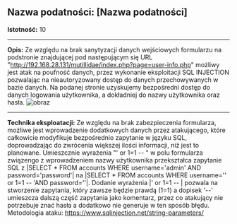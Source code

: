 ## Nazwa podatności: [Nazwa podatności]

**Istotność:** 10

---

**Opis:**
Ze względu na brak sanytyzacji danych wejściowych formularzu na podstronie znajdującej pod następującym się URL "http://192.168.28.131/mutillidae/index.php?page=user-info.php" możliwy jest atak na poufność danych, przez wykonanie eksploitacji SQL INJECTION pozwalając na nieautoryzowany dostęp do danych przechowywanych w bazie danych. Na podanej stronie uzyskujemy bezpośredni dostęp do danych logowania użytkownika, a dokładniej do nazwy użytkownika oraz hasła. 
![obraz](https://github.com/GrzechuG/PWR-CBE-BAW-mutillidae-2024/assets/93217316/9fbed055-31b0-4f78-920e-8d387698c021)


---

**Technika eksploatacji:**
Ze względu na brak zabezpieczenia formularza, możliwe jest wprowadzenie dodatkowych danych przez atakującego, które całkowicie modyfikuje bezpośrednio zapytanie w języku SQL, doprowadzając do zwrócenia większej ilości informacji, niż jest to planowane. Umieszcznie wyrażenia "' or 1=1 -- " w polu formularza związengo z wprowadzeniem nazwy użytkownika przekształca zapytanie SQL z |SELECT * FROM accounts WHERE username='admin' AND password='password'| na |SELECT * FROM accounts WHERE username='' or 1=1 -- 'AND password=''|. Dodanie wyrażenia |' or 1=1 -- | pozwala na stworzenie zapytania, który zawsze będzie prawdą (1=1) a dopisek '--' umieszcza dalszą część zapytania jako komentarz, przez co atakujący nie potrzebuje znać hasła a dodatkowo nie generuje w ten sposób błędu.
Metodologia ataku: https://www.sqlinjection.net/string-parameters/
